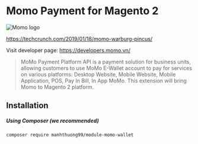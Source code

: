 # Momo Payment for Magento 2

![Momo logo](https://developers.momo.vn/images/logo.png)

https://techcrunch.com/2019/01/18/momo-warburg-pincus/

Visit developer page: https://developers.momo.vn/

> MoMo Payment Platform API is a payment solution for business units, allowing customers to use MoMo E-Wallet account to pay for services on various platforms: Desktop Website, Mobile Website, Mobile Application, POS, Pay In Bill, In App MoMo.
This extension will bring Momo to Magento 2 platform.

## Installation

##### Using Composer (we recommended)

```
composer require manhthuong99/module-momo-wallet
```
